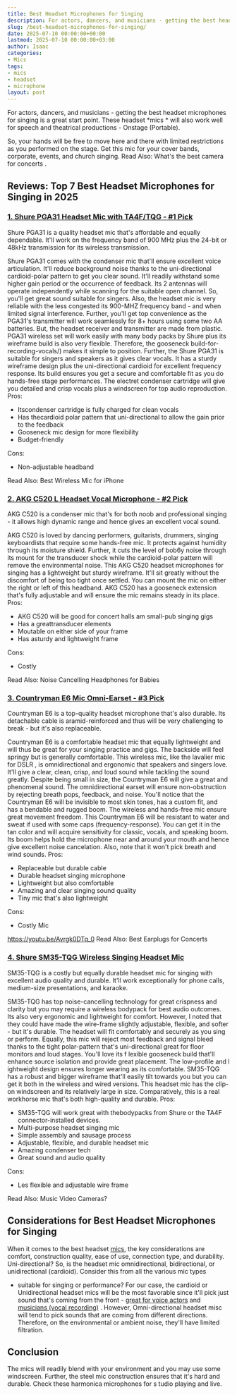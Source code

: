 ```yaml
---
title: Best Headset Microphones for Singing
description: For actors, dancers, and musicians - getting the best headset microphones for singing is a great start point. These headset mics  will also work well for...
slug: /best-headset-microphones-for-singing/
date: 2025-07-10 00:00:00+00:00
lastmod: 2025-07-10 00:00:00+03:00
author: Isaac
categories:
- Mics
tags:
- mics
- headset
- microphone
layout: post
---
```

For actors, dancers, and musicians - getting the best headset microphones for singing is a great start point.
These headset
*mics *
will also work well for speech and theatrical productions - Onstage (Portable).

So, your hands will be free to move here and there with limited restrictions as you performed on the stage.
Get this mic for your cover bands, corporate, events, and church singing. Read Also:
What's the best camera for concerts
.
## Reviews: Top 7 Best Headset Microphones for Singing in 2025
### [1. Shure PGA31 Headset Mic with TA4F/TQG - #1 Pick](https://www.amazon.com/dp/B00IVPFZ9W/?tag=p-policy-20)
Shure PGA31 is a quality headset mic that's affordable and equally dependable. It'll work on the frequency band of 900 MHz plus the 24-bit or 48kHz transmission for its wireless transmission.

Shure PGA31 comes with the condenser mic that'll ensure excellent voice articulation. It'll reduce background noise thanks to the uni-directional cardioid-polar pattern to get you clear sound.
It'll readily withstand some higher gain period or the occurrence of feedback. Its 2 antennas will operate independently while scanning for the suitable open channel.
So, you'll get great sound suitable for singers. Also, the headset mic is very reliable with the less congested its 900-MHZ frequency band - and when limited signal interference.
Further, you'll get top convenience as the PGA31's transmitter will work seamlessly for 8+ hours using some two AA batteries. But, the headset receiver and transmitter are made from plastic.
PGA31 wireless set will work easily with many body packs by Shure plus its wireframe build is also very flexible. Therefore, the
gooseneck build-for-recording-vocals/)
makes it simple to position.
Further, the Shure PGA31 is suitable for singers and speakers as it gives clear vocals. It has a sturdy wireframe design plus the uni-directional cardioid for excellent frequency response.
Its build ensures you get a secure and comfortable fit as you do hands-free stage performances. The electret condenser cartridge will give you detailed and crisp vocals plus a windscreen for top audio reproduction.
Pros:
- Itscondenser cartridge is fully charged for clean vocals
- Has thecardioid polar pattern that uni-directional to allow the gain prior to the feedback
- Gooseneck mic design for more flexibility
- Budget-friendly

Cons:
- Non-adjustable headband


Read Also:
Best Wireless Mic for iPhone
### [2. AKG C520 L Headset Vocal Microphone - #2 Pick](https://www.amazon.com/dp/B07Q9YKB8D/?tag=p-policy-20)
AKG C520 is a condenser mic that's for both noob and professional singing - it allows high dynamic range and hence gives an excellent vocal sound.

AKG C520 is loved by dancing performers, guitarists, drummers,
singing keyboardists
that require some hands-free mic. It protects against humidity through its moisture shield.
Further, it cuts the level of bob6y noise through its mount for the transducer shock while the cardioid-polar pattern will remove the environmental noise.
This AKG C520 headset microphones for singing has a lightweight but sturdy wireframe. It'll sit greatly without the discomfort of being too tight once settled.
You can mount the mic on either the right or left of this headband. AKG C520 has a gooseneck extension that's fully adjustable and will ensure the mic remains steady in its place.
Pros:
- AKG C520 will be good for concert halls am small-pub singing gigs
- Has a greattransducer elements
- Moutable on either side of your frame
- Has asturdy and lightweight frame

Cons:
- Costly


Read Also:
Noise Cancelling Headphones for Babies
### [3. Countryman E6 Mic Omni-Earset - #3 Pick](https://www.amazon.com/dp/B00B8VXFK2/?tag=p-policy-20)
Countryman E6 is a top-quality headset microphone that's also durable. Its detachable cable is aramid-reinforced and thus will be very challenging to break - but it's also replaceable.

Countryman E6 is a comfortable headset mic that equally lightweight and will thus be great for your singing practice and gigs. The backside will feel springy but is generally comfortable.
This wireless mic, like the
lavalier mic for DSLR
, is omnidirectional and ergonomic that speakers and singers love. It'll give a clear, clean, crisp, and loud sound while tackling the sound greatly.
Despite being small in size, the Countryman E6 will give a great and phenomenal sound. The omnidirectional earset will ensure non-obstruction by rejecting breath pops, feedback, and noise.
You'll notice that the Countryman E6 will be invisible to most skin tones, has a custom fit, and has a bendable and rugged boom. The wireless and hands-free mic ensure great movement freedom.
This Countryman E6 will be resistant to water and sweat if used with some caps (frequency-response). You can get it in the tan color and will acquire sensitivity for classic, vocals, and speaking boom.
Its boom helps hold the microphone near and around your mouth and hence give excellent noise cancelation. Also, note that it won't pick breath and wind sounds.
Pros:
- Replaceable but durable cable
- Durable headset singing microphone
- Lightweight but also comfortable
- Amazing and clear singing sound quality
- Tiny mic that's also lightweight

Cons:
- Costly Mic

https://youtu.be/Avrgk0DTq_0
Read Also:
Best Earplugs for Concerts
### [4. Shure SM35-TQG Wireless Singing Headset Mic](https://www.amazon.com/dp/B00IVPFZAG/?tag=p-policy-20)
SM35-TQG is a costly but equally durable headset mic for singing with excellent audio quality and durable. It'll work exceptionally for phone calls, medium-size presentations, and karaoke.

SM35-TQG has top
noise-cancelling technology
for great crispness and clarity but you may require a wireless bodypack for best audio outcomes. Its also very ergonomic and lightweight for comfort.
However, I noted that they could have made the wire-frame slightly adjustable, flexible, and softer - but it's durable. The
headset will fit comfortably and securely as you sing or perform.
Equally, this mic will
reject most feedback and signal bleed thanks to the tight polar-pattern that's uni-directional great for
floor monitors and loud stages.
You'll love its f
lexible gooseneck build that'll enhance source isolation and provide great placement. The
low-profile and
l
ightweight design ensures longer wearing as its comfortable.
SM35-TQG has a robust and bigger wireframe that'll easily tilt towards you but you can get it both in the wireless and wired versions.
This headset mic has the clip-on windscreen and its relatively large in size. Comparatively, this is a real workhorse mic that's both high-quality and durable.
Pros:
- SM35-TQG will work great with thebodypacks from Shure or the TA4F connector-installed devices.
- Multi-purpose headset singing mic
- Simple assembly and sausage process
- Adjustable, flexible, and durable headset mic
- Amazing condenser tech
- Great sound and audio quality

Cons:
- Les flexible and adjustable wire frame

Read Also:
Music Video Cameras?
## Considerations for Best Headset Microphones for Singing
When it comes to the best headset [mics](https://pestpolicy.com/best-dynamic-microphone-for-streaming/), the key considerations are comfort, construction quality, ease of use, connection type, and durability.
Uni-directional? So, is the headset mic omnidirectional, bidirectional, or unidirectional (cardioid). Consider this from all the
various mic types
- suitable for singing or performance?
For our case, the cardioid or Unidirectional headset mics will be the most favorable since it'll pick just sound that's coming from the front -
[great for voice actors](https://pestpolicy.com/best-microphones-for-voice-acting/)
and
[musicians (vocal recording)](https://pestpolicy.com/best-microphone-for-recording-vocals/)
.
However, Omni-directional headset misc will tend to pick sounds that are coming from different directions. Therefore, on the environmental or ambient noise, they'll have limited filtration.
## Conclusion
The mics will readily blend with your environment and you may use some windscreen. Further, the steel mic construction ensures that it's hard and durable. Check these
harmonica microphones
for
s
tudio playing
and live.
